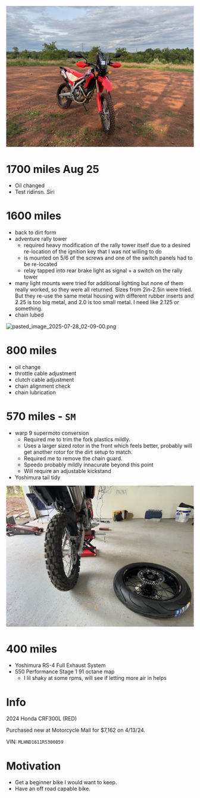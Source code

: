 ![pasted_image_2025-07-28_00-50-23.png](imports/pasted_image_2025-07-28_00-50-23.png)

# 1700 miles Aug 25
* Oil changed
* Test ridinsn. Siri 

# 1600 miles
+ back to dirt form
+ adventure rally tower 
	+ required heavy modification of the rally tower itself due to a desired re-location of the ignition key that I was not willing to do
	+ is mounted on 5/6 of the screws and one of the switch panels had to be re-located
	+ relay tapped into rear brake light as signal + a switch on the rally tower
+ many light mounts were tried for additional lighting but none of them really worked, so they were all returned. Sizes from 2in-2.5in were tried. But they re-use the same metal housing with different rubber inserts and 2.25 is too big metal, and 2.0 is too small metal. I need like 2.125 or something.
+ chain lubed

![pasted_image_2025-07-28_02-09-00.png](imports/pasted_image_2025-07-28_02-09-00.png)

# 800 miles
+ oil change
+ throttle cable adjustment
+ clutch cable adjustment
+ chain alignment check
+ chain lubrication

# 570 miles - `SM`
+ warp 9 supermoto conversion
	+ Required me to trim the fork plastics mildly.
	+ Uses a larger sized rotor in the front which feels better, probably will get another rotor for the dirt setup to match.
	+ Required me to remove the chain guard.
	+ Speedo probably mildly innacurate beyond this point
	+ Will require an adjustable kickstand
+ Yoshimura tail tidy

![pasted_image_2025-07-28_00-56-43.png](imports/pasted_image_2025-07-28_00-56-43.png)

# 400 miles
+ Yoshimura RS-4 Full Exhaust System
+ 550 Performance Stage 1 91 octane map
	+ I lil shaky at some rpms, will see if letting more air in helps

# Info

2024 Honda CRF300L (RED)

Purchased new at Motorcycle Mall for $7,162 on 4/13/24.

VIN: `MLHND1611R5300059`

# Motivation

+ Get a beginner bike I would want to keep.
+ Have an off road capable bike.
